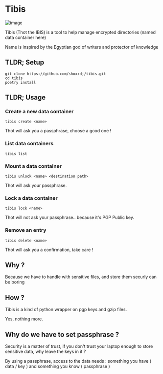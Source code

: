 # Tibis

![image](https://user-images.githubusercontent.com/5250807/166554591-47e85ac2-2f59-4e33-ba95-a76f2ea41818.png)


Tibis (Thot the IBIS) is a tool to help manage encrypted directories (named data container here) 

Name is inspired by the Egyptian god of writers and protector of knowledge 

## TLDR; Setup 

```
git clone https://github.com/shoxxdj/tibis.git
cd tibis
poetry install 
```

## TLDR; Usage 

### Create a new data container
```
tibis create <name>
```
Thot will ask you a passphrase, choose a good one !

### List data containers
```
tibis list 
```

### Mount a data container 
```
tibis unlock <name> <destination path>
```
Thot will ask your passphrase.

### Lock a data container
```
tibis lock <name>
```
Thot will not ask your passphrase.. because it's PGP Public key.

### Remove an entry 
```
tibis delete <name>
```
Thot will ask you a confirmation, take care !
## Why ? 
Because we have to handle with sensitive files, and store them securly can be boring

## How ? 
Tibis is a kind of python wrapper on pgp keys and gzip files. 

Yes, nothing more. 

## Why do we have to set passphrase ? 
Security is a matter of trust, if you don't trust your laptop enough to store sensitive data, why leave the keys in it ?

By using a passphrase, access to the data needs : something you have ( data / key ) and something you know ( passphrase ) 

